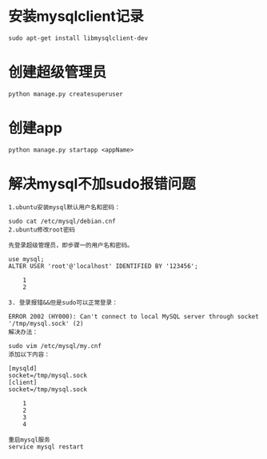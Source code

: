 # 安装mysqlclient记录
`sudo apt-get install libmysqlclient-dev`

# 创建超级管理员
    python manage.py createsuperuser

# 创建app
    python manage.py startapp <appName>

# 解决mysql不加sudo报错问题
    1.ubuntu安装mysql默认用户名和密码：
    
    sudo cat /etc/mysql/debian.cnf
    2.ubuntu修改root密码
    
    先登录超级管理员，即步骤一的用户名和密码。
    
    use mysql;
    ALTER USER 'root'@'localhost' IDENTIFIED BY '123456';
    
        1
        2
    
    3. 登录报错&&但是sudo可以正常登录：
    
    ERROR 2002 (HY000): Can't connect to local MySQL server through socket '/tmp/mysql.sock' (2)
    解决办法：
    
    sudo vim /etc/mysql/my.cnf
    添加以下内容：
    
    [mysqld]
    socket=/tmp/mysql.sock
    [client]
    socket=/tmp/mysql.sock
    
        1
        2
        3
        4
    
    重启mysql服务
    service mysql restart